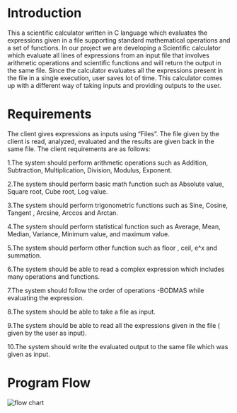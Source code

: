 # Introduction

This a scientific calculator written in C language which evaluates the expressions given in a file supporting standard mathematical operations and a set of functions. 
In our project we are developing a Scientific calculator which evaluate all lines of expressions from an input file that involves arithmetic operations and scientific functions and will return the output in the same file. Since the calculator evaluates all the expressions present in the file in a single execution, user saves lot of time. This calculator comes up with a different way of taking inputs and providing outputs to the user.

# Requirements

The client gives expressions as inputs using “Files”. The file given by the client is read, analyzed, evaluated and the results are given back in the same file. The client requirements are as follows:

1.The system should perform arithmetic operations such as Addition, Subtraction, Multiplication, Division, Modulus, Exponent.

2.The system should perform basic math function such as Absolute value, Square root, Cube root, Log value.

3.The system should perform trigonometric functions such as Sine, Cosine, Tangent , Arcsine, Arccos and Arctan.

4.The system should perform statistical function such as Average, Mean, Median, Variance, Minimum value, and maximum value.

5.The system should perform other function such as floor , ceil, e^x and summation.

6.The system should be able to read a complex expression which includes many operations and functions.

7.The system should follow the order of operations -BODMAS while evaluating the expression.

8.The system should be able to take a file as input.

9.The system should be able to read all the expressions given in the file ( given by the user as input).

10.The system should write the evaluated output to the same file which was given as input.

# Program Flow

![flow chart](https://user-images.githubusercontent.com/65427344/85090426-16eb4080-b1b3-11ea-8878-5fa4f53d2555.PNG)


